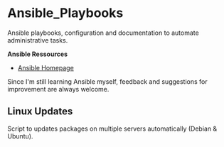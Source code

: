 # Ansible_Playbooks
Ansible playbooks, configuration and documentation to automate administrative tasks.

**Ansible Ressources**
* [Ansible Homepage](https://www.ansible.com/)

Since I'm still learning Ansible myself, feedback and suggestions for improvement are always welcome.

## Linux Updates
Script to updates packages on multiple servers automatically (Debian & Ubuntu).
